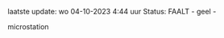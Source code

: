 laatste update: 
wo 04-10-2023  4:44   uur 
Status: FAALT - geel - 
<div class="service R">microstation</div>